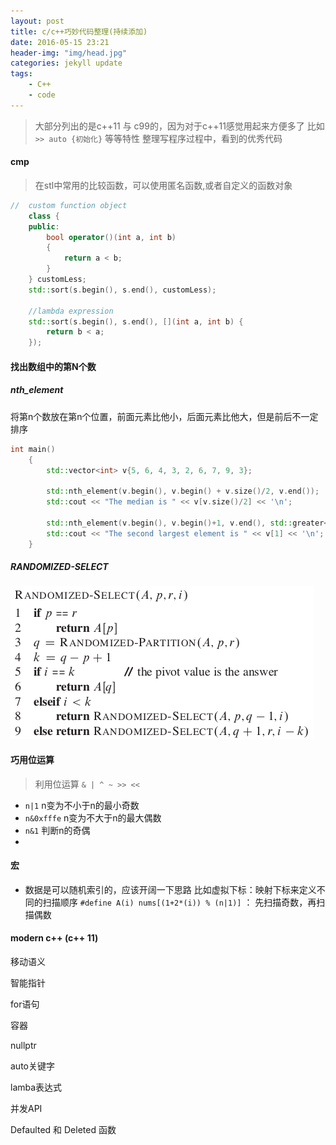 ```yaml
---
layout: post
title: c/c++巧妙代码整理(持续添加)
date: 2016-05-15 23:21
header-img: "img/head.jpg"
categories: jekyll update
tags:
    - C++
    - code
---
```


> 大部分列出的是c++11 与 c99的，因为对于c++11感觉用起来方便多了
> 比如 `>> auto {初始化}`  等等特性
> 整理写程序过程中，看到的优秀代码

#### cmp
> 在stl中常用的比较函数，可以使用匿名函数,或者自定义的函数对象

``` cpp
//  custom function object
    class {
    public:
        bool operator()(int a, int b)
        {
            return a < b;
        }
    } customLess;
    std::sort(s.begin(), s.end(), customLess);

    //lambda expression
    std::sort(s.begin(), s.end(), [](int a, int b) {
        return b < a;
    });
```

#### 找出数组中的第N个数

##### nth_element

将第n个数放在第n个位置，前面元素比他小，后面元素比他大，但是前后不一定排序

``` cpp
int main()
	{
		std::vector<int> v{5, 6, 4, 3, 2, 6, 7, 9, 3};

		std::nth_element(v.begin(), v.begin() + v.size()/2, v.end());
		std::cout << "The median is " << v[v.size()/2] << '\n';

		std::nth_element(v.begin(), v.begin()+1, v.end(), std::greater<int>());
		std::cout << "The second largest element is " << v[1] << '\n';
	}
```

##### RANDOMIZED-SELECT
![RS](/image/random.jpg)

#### 巧用位运算
> 利用位运算 `& | ^ ~ >> << `

+ `n|1` n变为不小于n的最小奇数
+ `n&0xfffe` n变为不大于n的最大偶数
+ `n&1` 判断n的奇偶
+

#### 宏

+ 数据是可以随机索引的，应该开阔一下思路
比如虚拟下标：映射下标来定义不同的扫描顺序
`#define A(i) nums[(1+2*(i)) % (n|1)]` ： 先扫描奇数，再扫描偶数

#### modern c++ (c++ 11)

移动语义

智能指针

for语句

容器

nullptr

auto关键字

lamba表达式

并发API

Defaulted 和 Deleted 函数
